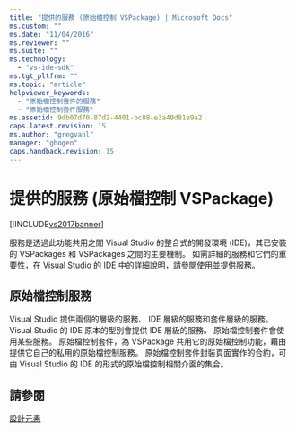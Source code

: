 ```yaml
---
title: "提供的服務 (原始檔控制 VSPackage) | Microsoft Docs"
ms.custom: ""
ms.date: "11/04/2016"
ms.reviewer: ""
ms.suite: ""
ms.technology: 
  - "vs-ide-sdk"
ms.tgt_pltfrm: ""
ms.topic: "article"
helpviewer_keywords: 
  - "原始檔控制套件的服務"
  - "原始檔控制套件服務"
ms.assetid: 9db07d70-87d2-4401-bc88-e3a49d81e9a2
caps.latest.revision: 15
ms.author: "gregvanl"
manager: "ghogen"
caps.handback.revision: 15
---
```

# 提供的服務 (原始檔控制 VSPackage)
[!INCLUDE[vs2017banner](../../code-quality/includes/vs2017banner.md)]

服務是透過此功能共用之間 Visual Studio 的整合式的開發環境 \(IDE\)，其已安裝的 VSPackages 和 VSPackages 之間的主要機制。  如需詳細的服務和它們的重要性，在 Visual Studio 的 IDE 中的詳細說明，請參閱[使用並提供服務](../../extensibility/using-and-providing-services.md)。  
  
## 原始檔控制服務  
 Visual Studio 提供兩個的層級的服務、 IDE 層級的服務和套件層級的服務。  Visual Studio 的 IDE 原本的型別會提供 IDE 層級的服務。  原始檔控制套件會使用某些服務。  原始檔控制套件，為 VSPackage 共用它的原始檔控制功能，藉由提供它自己的私用的原始檔控制服務。  原始檔控制套件封裝頁面實作的合約，可由 Visual Studio 的 IDE 的形式的原始檔控制相關介面的集合。  
  
## 請參閱  
 [設計元素](../../extensibility/internals/source-control-vspackage-design-elements.md)
